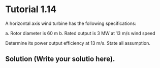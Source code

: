 # Tutorial 1.14

A horizontal axis wind turbine has the following specifications:

a. Rotor diameter is 60 m
b. Rated output is 3 MW at 13 m/s wind speed

Determine its power output efficiency at 13 m/s.  State all assumption.

## Solution (Write your solutio here).
